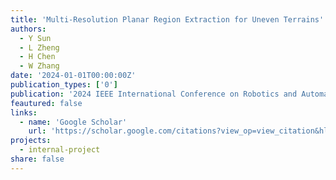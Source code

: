 ```yaml
---
title: 'Multi-Resolution Planar Region Extraction for Uneven Terrains'
authors:
  - Y Sun
  - L Zheng
  - H Chen
  - W Zhang
date: '2024-01-01T00:00:00Z'
publication_types: ['0']
publication: '2024 IEEE International Conference on Robotics and Automation (ICRA), 2706-2712, 2024'
feautured: false
links:
  - name: 'Google Scholar'
    url: 'https://scholar.google.com/citations?view_op=view_citation&hl=en&user=sFTLO0EAAAAJ&cstart=20&pagesize=80&citation_for_view=sFTLO0EAAAAJ:dQ2og3OwTAUC'
projects:
  - internal-project
share: false
---
```

